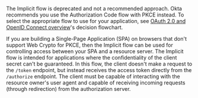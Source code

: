 The Implicit flow is deprecated and not a recommended approach. Okta recommends you use the <GuideLink link="../../authcodepkce/main/">Authorization Code flow with PKCE</GuideLink> instead. To select the appropriate flow to use for your application, see [OAuth 2.0 and OpenID Connect overview](/docs/concepts/oauth-openid/#choosing-an-oauth-2-0-flow)'s decision flowchart.

If you are building a Single-Page Application (SPA) on browsers that don't support Web Crypto for PKCE, then the Implicit flow can be used for controlling access between your SPA and a resource server. The Implicit flow is intended for applications where the confidentiality of the client secret can't be guaranteed. In this flow, the client doesn't make a request to the `/token` endpoint, but instead receives the access token directly from the `/authorize` endpoint. The client must be capable of interacting with the resource owner's user agent and capable of receiving incoming requests (through redirection) from the authorization server.
